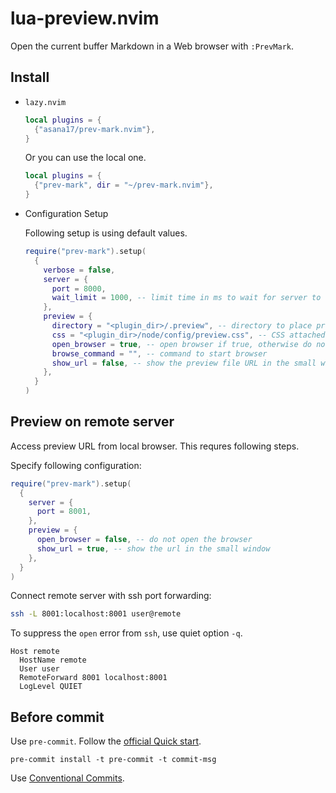 # lua-preview.nvim

Open the current buffer Markdown in a Web browser with `:PrevMark`.

## Install

- `lazy.nvim`

  ```lua
  local plugins = {
    {"asana17/prev-mark.nvim"},
  }
  ```

  Or you can use the local one.

  ```lua
  local plugins = {
    {"prev-mark", dir = "~/prev-mark.nvim"},
  }
  ```

- Configuration Setup

  Following setup is using default values.

  ```lua
  require("prev-mark").setup(
    {
      verbose = false,
      server = {
        port = 8000,
        wait_limit = 1000, -- limit time in ms to wait for server to start
      },
      preview = {
        directory = "<plugin_dir>/.preview", -- directory to place preview temporaly files
        css = "<plugin_dir>/node/config/preview.css", -- CSS attached to the preview
        open_browser = true, -- open browser if true, otherwise do not open
        browse_command = "", -- command to start browser
        show_url = false, -- show the preview file URL in the small window
      },
    }
  )
  ```

## Preview on remote server

Access preview URL from local browser. This requres following steps.

Specify following configuration:

```lua
require("prev-mark").setup(
  {
    server = {
      port = 8001,
    },
    preview = {
      open_browser = false, -- do not open the browser
      show_url = true, -- show the url in the small window
    },
  }
)
```

Connect remote server with ssh port forwarding:

```bash
ssh -L 8001:localhost:8001 user@remote
```

To suppress the `open` error from `ssh`, use quiet option `-q`.

```config
Host remote
  HostName remote
  User user
  RemoteForward 8001 localhost:8001
  LogLevel QUIET
```

## Before commit

Use `pre-commit`. Follow the [official Quick start][1].

```
pre-commit install -t pre-commit -t commit-msg
```

Use [Conventional Commits][2].

[1]: https://pre-commit.com/index.html#quick-start
[2]: https://www.conventionalcommits.org/en/v1.0.0/
